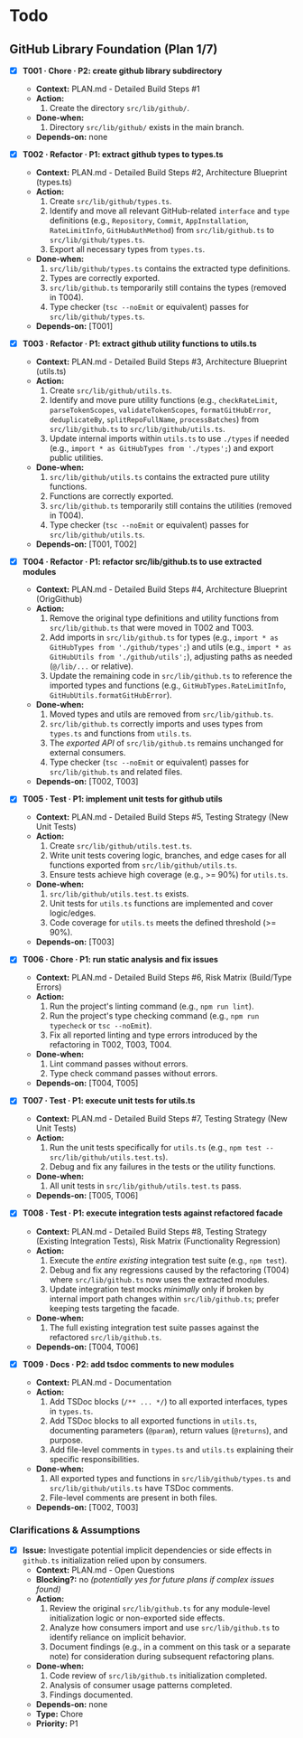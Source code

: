 # Todo

## GitHub Library Foundation (Plan 1/7)
- [x] **T001 · Chore · P2: create github library subdirectory**
    - **Context:** PLAN.md - Detailed Build Steps #1
    - **Action:**
        1. Create the directory `src/lib/github/`.
    - **Done‑when:**
        1. Directory `src/lib/github/` exists in the main branch.
    - **Depends‑on:** none

- [x] **T002 · Refactor · P1: extract github types to types.ts**
    - **Context:** PLAN.md - Detailed Build Steps #2, Architecture Blueprint (types.ts)
    - **Action:**
        1. Create `src/lib/github/types.ts`.
        2. Identify and move all relevant GitHub-related `interface` and `type` definitions (e.g., `Repository`, `Commit`, `AppInstallation`, `RateLimitInfo`, `GitHubAuthMethod`) from `src/lib/github.ts` to `src/lib/github/types.ts`.
        3. Export all necessary types from `types.ts`.
    - **Done‑when:**
        1. `src/lib/github/types.ts` contains the extracted type definitions.
        2. Types are correctly exported.
        3. `src/lib/github.ts` temporarily still contains the types (removed in T004).
        4. Type checker (`tsc --noEmit` or equivalent) passes for `src/lib/github/types.ts`.
    - **Depends‑on:** [T001]

- [x] **T003 · Refactor · P1: extract github utility functions to utils.ts**
    - **Context:** PLAN.md - Detailed Build Steps #3, Architecture Blueprint (utils.ts)
    - **Action:**
        1. Create `src/lib/github/utils.ts`.
        2. Identify and move pure utility functions (e.g., `checkRateLimit`, `parseTokenScopes`, `validateTokenScopes`, `formatGitHubError`, `deduplicateBy`, `splitRepoFullName`, `processBatches`) from `src/lib/github.ts` to `src/lib/github/utils.ts`.
        3. Update internal imports within `utils.ts` to use `./types` if needed (e.g., `import * as GitHubTypes from './types';`) and export public utilities.
    - **Done‑when:**
        1. `src/lib/github/utils.ts` contains the extracted pure utility functions.
        2. Functions are correctly exported.
        3. `src/lib/github.ts` temporarily still contains the utilities (removed in T004).
        4. Type checker (`tsc --noEmit` or equivalent) passes for `src/lib/github/utils.ts`.
    - **Depends‑on:** [T001, T002]

- [x] **T004 · Refactor · P1: refactor src/lib/github.ts to use extracted modules**
    - **Context:** PLAN.md - Detailed Build Steps #4, Architecture Blueprint (OrigGithub)
    - **Action:**
        1. Remove the original type definitions and utility functions from `src/lib/github.ts` that were moved in T002 and T003.
        2. Add imports in `src/lib/github.ts` for types (e.g., `import * as GitHubTypes from './github/types';`) and utils (e.g., `import * as GitHubUtils from './github/utils';`), adjusting paths as needed (`@/lib/...` or relative).
        3. Update the remaining code in `src/lib/github.ts` to reference the imported types and functions (e.g., `GitHubTypes.RateLimitInfo`, `GitHubUtils.formatGitHubError`).
    - **Done‑when:**
        1. Moved types and utils are removed from `src/lib/github.ts`.
        2. `src/lib/github.ts` correctly imports and uses types from `types.ts` and functions from `utils.ts`.
        3. The *exported API* of `src/lib/github.ts` remains unchanged for external consumers.
        4. Type checker (`tsc --noEmit` or equivalent) passes for `src/lib/github.ts` and related files.
    - **Depends‑on:** [T002, T003]

- [x] **T005 · Test · P1: implement unit tests for github utils**
    - **Context:** PLAN.md - Detailed Build Steps #5, Testing Strategy (New Unit Tests)
    - **Action:**
        1. Create `src/lib/github/utils.test.ts`.
        2. Write unit tests covering logic, branches, and edge cases for all functions exported from `src/lib/github/utils.ts`.
        3. Ensure tests achieve high coverage (e.g., >= 90%) for `utils.ts`.
    - **Done‑when:**
        1. `src/lib/github/utils.test.ts` exists.
        2. Unit tests for `utils.ts` functions are implemented and cover logic/edges.
        3. Code coverage for `utils.ts` meets the defined threshold (>= 90%).
    - **Depends‑on:** [T003]

- [x] **T006 · Chore · P1: run static analysis and fix issues**
    - **Context:** PLAN.md - Detailed Build Steps #6, Risk Matrix (Build/Type Errors)
    - **Action:**
        1. Run the project's linting command (e.g., `npm run lint`).
        2. Run the project's type checking command (e.g., `npm run typecheck` or `tsc --noEmit`).
        3. Fix all reported linting and type errors introduced by the refactoring in T002, T003, T004.
    - **Done‑when:**
        1. Lint command passes without errors.
        2. Type check command passes without errors.
    - **Depends‑on:** [T004, T005]

- [x] **T007 · Test · P1: execute unit tests for utils.ts**
    - **Context:** PLAN.md - Detailed Build Steps #7, Testing Strategy (New Unit Tests)
    - **Action:**
        1. Run the unit tests specifically for `utils.ts` (e.g., `npm test -- src/lib/github/utils.test.ts`).
        2. Debug and fix any failures in the tests or the utility functions.
    - **Done‑when:**
        1. All unit tests in `src/lib/github/utils.test.ts` pass.
    - **Depends‑on:** [T005, T006]

- [x] **T008 · Test · P1: execute integration tests against refactored facade**
    - **Context:** PLAN.md - Detailed Build Steps #8, Testing Strategy (Existing Integration Tests), Risk Matrix (Functionality Regression)
    - **Action:**
        1. Execute the *entire existing* integration test suite (e.g., `npm test`).
        2. Debug and fix any regressions caused by the refactoring (T004) where `src/lib/github.ts` now uses the extracted modules.
        3. Update integration test mocks *minimally* only if broken by internal import path changes within `src/lib/github.ts`; prefer keeping tests targeting the facade.
    - **Done‑when:**
        1. The full existing integration test suite passes against the refactored `src/lib/github.ts`.
    - **Depends‑on:** [T004, T006]

- [x] **T009 · Docs · P2: add tsdoc comments to new modules**
    - **Context:** PLAN.md - Documentation
    - **Action:**
        1. Add TSDoc blocks (`/** ... */`) to all exported interfaces, types in `types.ts`.
        2. Add TSDoc blocks to all exported functions in `utils.ts`, documenting parameters (`@param`), return values (`@returns`), and purpose.
        3. Add file-level comments in `types.ts` and `utils.ts` explaining their specific responsibilities.
    - **Done‑when:**
        1. All exported types and functions in `src/lib/github/types.ts` and `src/lib/github/utils.ts` have TSDoc comments.
        2. File-level comments are present in both files.
    - **Depends‑on:** [T002, T003]

### Clarifications & Assumptions
- [x] **Issue:** Investigate potential implicit dependencies or side effects in `github.ts` initialization relied upon by consumers.
    - **Context:** PLAN.md - Open Questions
    - **Blocking?:** no *(potentially yes for future plans if complex issues found)*
    - **Action:**
        1. Review the original `src/lib/github.ts` for any module-level initialization logic or non-exported side effects.
        2. Analyze how consumers import and use `src/lib/github.ts` to identify reliance on implicit behavior.
        3. Document findings (e.g., in a comment on this task or a separate note) for consideration during subsequent refactoring plans.
    - **Done‑when:**
        1. Code review of `src/lib/github.ts` initialization completed.
        2. Analysis of consumer usage patterns completed.
        3. Findings documented.
    - **Depends‑on:** none
    - **Type:** Chore
    - **Priority:** P1